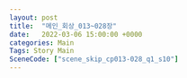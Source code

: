```yaml
---
layout: post
title:  "메인_회상_013~028장"
date:   2022-03-06 15:00:00 +0000
categories: Main
Tags: Story Main
SceneCode: ["scene_skip_cp013-028_q1_s10"]
---
```

